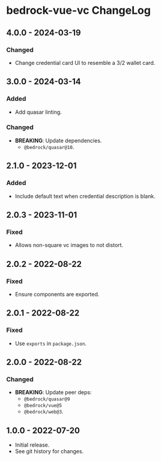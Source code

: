 # bedrock-vue-vc ChangeLog

## 4.0.0 - 2024-03-19

### Changed
- Change credential card UI to resemble a 3/2 wallet card.

## 3.0.0 - 2024-03-14

### Added
- Add quasar linting.

### Changed
- **BREAKING**: Update dependencies.
  - `@bedrock/quasar@10`.

## 2.1.0 - 2023-12-01

### Added
- Include default text when credential description is blank.

## 2.0.3 - 2023-11-01

### Fixed
- Allows non-square vc images to not distort.

## 2.0.2 - 2022-08-22

### Fixed
- Ensure components are exported.

## 2.0.1 - 2022-08-22

### Fixed
- Use `exports` in `package.json`.

## 2.0.0 - 2022-08-22

### Changed
- **BREAKING**: Update peer deps:
  - `@bedrock/quasar@9`
  - `@bedrock/vue@5`
  - `@bedrock/web@3`.

## 1.0.0 - 2022-07-20

- Initial release.
- See git history for changes.
